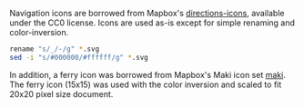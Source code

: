 Navigation icons are borrowed from Mapbox's [directions-icons][1],
available under the CC0 license. Icons are used as-is except for simple
renaming and color-inversion.

```bash
rename "s/_/-/g" *.svg
sed -i "s/#000000/#ffffff/g" *.svg
```

In addition, a ferry icon was borrowed from Mapbox's Maki icon set
[maki][2]. The ferry icon (15x15) was used with the color inversion
and scaled to fit 20x20 pixel size document.

[1]: https://github.com/mapbox/directions-icons
[2]: https://github.com/mapbox/maki
